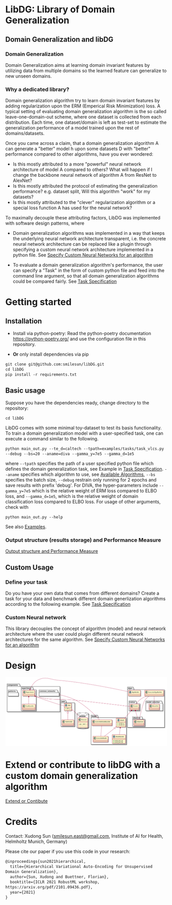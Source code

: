 LibDG: Library of Domain Generalization
================================================
## Domain Generalization and libDG

### Domain Generalization

Domain Generalization aims at learning domain invariant features by utilizing data from multiple domains so the learned feature can generalize to new unseen domains. 


### Why a dedicated library?

Domain generalization algorithm try to learn domain invariant features by adding regularization upon the ERM (Emperical Risk Minimization) loss. A typical setting of evaluating domain generalization algorithm is the so called leave-one-domain-out scheme, where one dataset is collected from each distribution. Each time, one dataset/domain is left as test-set to estimate the generalization performance of a model trained upon the rest of domains/datasets.


Once you came across a claim,  that a domain generalization algorithm A can generate a "better" model  h upon some datasets D with "better" performance compared to other algorithms, have you ever wondered:

- Is this mostly attributed to a more "powerful" neural network architecture of model A compared to others? What will happen if I change the backbone neural network of algorithm A from ResNet to AlexNet?
- Is this mostly attributed the protocol of estimating the generalization performance? e.g. dataset split, Will this algorithm "work" for my datasets?
- Is this mostly attributed to the "clever" regularization algorithm or a special loss function A has used for the neural network?

To maximally decouple these attributing factors, LibDG was implemented with software design patterns, where

- Domain generalization algorithms was implemented in a way that keeps the underlying neural network architecture transparent, i.e. the concrete neural network architecture can be replaced like a plugin through specifying a custom neural network architecture implemented in a python file. See [Specify Custom Neural Networks for an algorithm](libdg/compos/doc_custom_nn.md) 

- To evaluate a domain generalization algorithm's performance, the user can specify a "Task" in the form of custom python file and feed into the command line argument, so that all domain generalization algorithms could be compared fairly. See [Task Specification](libdg/tasks/README.md) 

# Getting started
## Installation

- Install via python-poetry:
Read the python-poetry documentation https://python-poetry.org/ and use the configuration file in this repository.

- **Or** only install dependencies via pip
```
git clone git@github.com:smilesun/libDG.git
cd libDG
pip install -r requirements.txt
```

## Basic usage
Suppose you have the dependencies ready, change directory to the repository:
```
cd libDG
```
LibDG comes with some minimal toy-dataset to test its basis functionality. To train a domain generalization model with a user-specified task, one can execute a command similar to the following.
```
python main_out.py --te_d=caltech --tpath=examples/tasks/task_vlcs.py --debug --bs=20 --aname=diva --gamma_y=7e5 --gamma_d=1e5
```
where `--tpath` specifies the path of a user specified python file which defines the domain generalization task, see Example in [Task Specification](libdg/tasks/README.md). `--aname` specifies which algorithm to use, see [Available Algorithms](libdg/algos/README.md), `--bs` specifies the batch size, `--debug` restrain only running for 2 epochs and save results with prefix 'debug'. For DIVA, the hyper-parameters include `--gamma_y=7e5` which is the relative weight of ERM loss compared to ELBO loss, and  `--gamma_d=1e5`, which is the relative weight of domain classification loss compared to ELBO loss.
For usage of other arguments, check with 

```
python main_out.py --help
```

See also [Examples](./examples.sh).

### Output structure (results storage) and Performance Measure
[Output structure and Performance Measure](./doc_output.md)

## Custom Usage

### Define your task 
Do you have your own data that comes from different domains? Create a task for your data and benchmark different domain generlization algorithms according to the following example. See
[Task Specification](libdg/tasks/README.md) 

### Custom Neural network 
This library decouples the concept of algorithm (model) and neural network architecture where the user could plugin different neural network architectures for the same algorithm. See
[Specify Custom Neural Networks for an algorithm](libdg/compos/doc_custom_nn.md) 

# Design
![Design Diagram](libDG.svg)

# Extend or contribute to libDG with a custom domain generalization algorithm
[Extend or Contibute](./doc_extend_contribute.md)

# Credits
Contact: Xudong Sun (smilesun.east@gmail.com, Institute of AI for Health, Helmholtz Munich, Germany)

Please cite our paper if you use this code in your research:
```
@inproceedings{sun2021hierarchical,
  title={Hierarchical Variational Auto-Encoding for Unsupervised Domain Generalization},
  author={Sun, Xudong and Buettner, Florian},
  booktitle={ICLR 2021 RobustML workshop, https://arxiv.org/pdf/2101.09436.pdf},
  year={2021}
}
```
